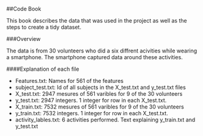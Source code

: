 ##Code Book

This book describes the data that was used in the project as well as the steps to create a tidy dataset.

###Overview

The data is from 30 volunteers who did a six diffrent acivities while wearing a smartphone.  The smartphone captured data around
these activities.

####Explanation of each file

* Features.txt: Names for 561 of the features
* subject_test.txt: Id of all subjects in the X_test.txt and y_test.txt files
* X_test.txt: 2947 mesures of 561 varibles for 9 of the 30 volunteers
* y_test.txt: 2947 integers. 1 integer for row in each X_test.txt.
* X_train.txt: 7532 mesures of 561 varibles for 9 of the 30 volunteers
* y_train.txt: 7532 integers. 1 integer for row in each X_test.txt.
* activity_lables.txt: 6 activities performed. Text explaining y_train.txt and y_test.txt




